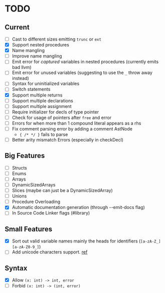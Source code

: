 
# TODO

## Current
- [ ] Cast to different sizes emitting `trunc` or `ext`
- [x] Support nested procedures
- [x] Name mangling
- [ ] Improve name mangling
- [ ] Emit error for _captured_ variables in nested procedures (currently emits bad llvm)
- [ ] Emit error for unused variables (suggesting to use the `_` throw away instead)
- [ ] Syntax for uninitialized variables
- [ ] Switch statements
- [x] Support multiple returns
- [ ] Support multiple declarations
- [ ] Support multiple assignment
- [ ] Require initializer for decls of type pointer
- [ ] Check for usage of pointers after `free` and error
- [ ] Errors for when more than 1 compound literal appears as a rhs
- [ ] Fix comment parsing error by adding a comment AstNode
    - `{ /* */ }` fails to parse
- [ ] Better arity mismatch Errors (especially in checkDecl)

## Big Features
- [ ] Structs
- [ ] Enums
- [ ] Arrays
- [ ] DynamicSizedArrays
- [ ] Slices (maybe can just be a DynamicSizedArray)
- [ ] Unions
- [ ] Procedure Overloading
- [x] Automatic documentation generation (through --emit-docs flag)
- [ ] In Source Code Linker flags (#library)

## Small Features
- [x] Sort out valid variable names mainly the heads for identifiers (`[a-zA-Z_][a-zA-Z0-9_]`)
- [ ] Add unicode characters support. [ref](https://developer.apple.com/library/ios/documentation/Swift/Conceptual/Swift_Programming_Language/LexicalStructure.html)

## Syntax
- [x] Allow `(x: int) -> int, error`
- [ ] Forbid `(x: int) -> (int, error)`
